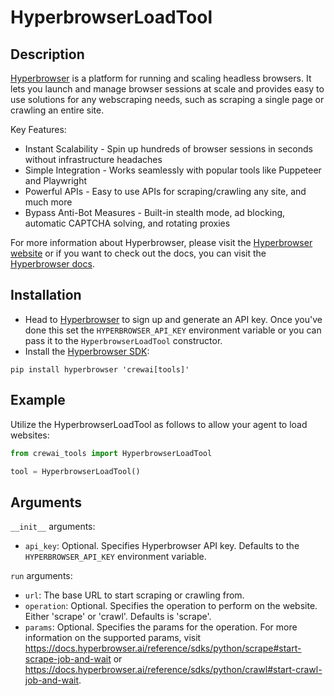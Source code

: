 # HyperbrowserLoadTool

## Description

[Hyperbrowser](https://hyperbrowser.ai) is a platform for running and scaling headless browsers. It lets you launch and manage browser sessions at scale and provides easy to use solutions for any webscraping needs, such as scraping a single page or crawling an entire site.

Key Features:
- Instant Scalability - Spin up hundreds of browser sessions in seconds without infrastructure headaches
- Simple Integration - Works seamlessly with popular tools like Puppeteer and Playwright
- Powerful APIs - Easy to use APIs for scraping/crawling any site, and much more
- Bypass Anti-Bot Measures - Built-in stealth mode, ad blocking, automatic CAPTCHA solving, and rotating proxies

For more information about Hyperbrowser, please visit the [Hyperbrowser website](https://hyperbrowser.ai) or if you want to check out the docs, you can visit the [Hyperbrowser docs](https://docs.hyperbrowser.ai).

## Installation

- Head to [Hyperbrowser](https://app.hyperbrowser.ai/) to sign up and generate an API key. Once you've done this set the `HYPERBROWSER_API_KEY` environment variable or you can pass it to the `HyperbrowserLoadTool` constructor.
- Install the [Hyperbrowser SDK](https://github.com/hyperbrowserai/python-sdk):

```
pip install hyperbrowser 'crewai[tools]'
```

## Example

Utilize the HyperbrowserLoadTool as follows to allow your agent to load websites:

```python
from crewai_tools import HyperbrowserLoadTool

tool = HyperbrowserLoadTool()
```

## Arguments

`__init__` arguments:
- `api_key`: Optional. Specifies Hyperbrowser API key. Defaults to the `HYPERBROWSER_API_KEY` environment variable.

`run` arguments:
- `url`: The base URL to start scraping or crawling from.
- `operation`: Optional. Specifies the operation to perform on the website. Either 'scrape' or 'crawl'. Defaults is 'scrape'.
- `params`: Optional. Specifies the params for the operation. For more information on the supported params, visit https://docs.hyperbrowser.ai/reference/sdks/python/scrape#start-scrape-job-and-wait or https://docs.hyperbrowser.ai/reference/sdks/python/crawl#start-crawl-job-and-wait.
